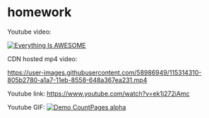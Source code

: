 # homework

Youtube video:

[![Everything Is AWESOME](http://i.imgur.com/Ot5DWAW.png)](https://youtu.be/StTqXEQ2l-Y?t=35s "Everything Is AWESOME")


CDN hosted mp4 video:

https://user-images.githubusercontent.com/58986949/115314310-805b2780-a1a7-11eb-8558-648a367ea231.mp4


Youtube link:
https://www.youtube.com/watch?v=ek1j272iAmc


Youtube GIF:
[![Demo CountPages alpha](https://media.giphy.com/media/Zh5eBamMKIXT7mCStC/giphy.gif)](https://www.youtube.com/watch?v=ek1j272iAmc)